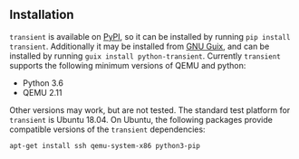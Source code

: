 ## Installation

`transient` is available on [PyPI](https://pypi.org/), so it can be installed by
running `pip install transient`. Additionally it may be installed from
[GNU Guix](https://guix.gnu.org), and can be installed by running
`guix install python-transient`. Currently `transient` supports the following
minimum versions of QEMU and python:

- Python 3.6
- QEMU 2.11

Other versions may work, but are not tested. The standard test platform for
`transient` is Ubuntu 18.04. On Ubuntu, the following packages provide compatible
versions of the `transient` dependencies:

`apt-get install ssh qemu-system-x86 python3-pip`
